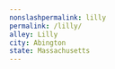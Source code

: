 ```yaml
---
﻿nonslashpermalink: lilly
permalink: /lilly/
alley: Lilly
city: Abington
state: Massachusetts
---
```

